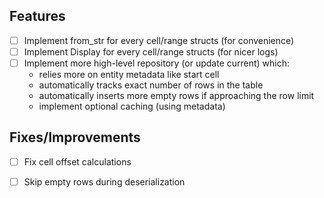 ## Features
- [ ] Implement from_str for every cell/range structs (for convenience)
- [ ] Implement Display for every cell/range structs (for nicer logs)
- [ ] Implement more high-level repository (or update current) which:
  - relies more on entity metadata like start cell
  - automatically tracks exact number of rows in the table
  - automatically inserts more empty rows if approaching the row limit
  - implement optional caching (using metadata)

## Fixes/Improvements
- [ ] Fix cell offset calculations
- [ ] Skip empty rows during deserialization

